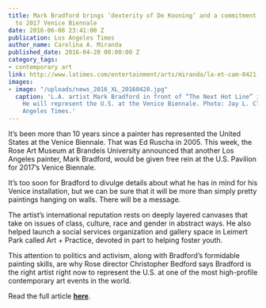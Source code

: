 ```yaml
---
title: Mark Bradford brings ‘dexterity of De Kooning’ and a commitment to activism
  to 2017 Venice Biennale
date: 2016-06-08 23:41:00 Z
publication: Los Angeles Times
author_name: Carolina A. Miranda
published_date: 2016-04-20 00:00:00 Z
category_tags:
- contemporary art
link: http://www.latimes.com/entertainment/arts/miranda/la-et-cam-0421-mark-bradford-venice-biennale-20160421-story.html
images:
- image: "/uploads/news_2016_XL_20160420.jpg"
  caption: 'L.A. artist Mark Bradford in front of “The Next Hot Line” in June 2015.
    He will represent the U.S. at the Venice Biennale. Photo: Jay L. Clendenin/Los
    Angeles Times.'
---
```


It’s been more than 10 years since a painter has represented the United States at the Venice Biennale. That was Ed Ruscha in 2005. This week, the Rose Art Museum at Brandeis University announced that another Los Angeles painter, Mark Bradford, would be given free rein at the U.S. Pavilion for 2017’s Venice Biennale.

It’s too soon for Bradford to divulge details about what he has in mind for his Venice installation, but we can be sure that it will be more than simply pretty paintings hanging on walls. There will be a message.

The artist’s international reputation rests on deeply layered canvases that take on issues of class, culture, race and gender in abstract ways. He also helped launch a social services organization and gallery space in Leimert Park called Art + Practice, devoted in part to helping foster youth.

This attention to politics and activism, along with Bradford’s formidable painting skills, are why Rose director Christopher Bedford says Bradford is the right artist right now to represent the U.S. at one of the most high-profile contemporary art events in the world.


Read the full article **[here](http://www.latimes.com/entertainment/arts/miranda/la-et-cam-0421-mark-bradford-venice-biennale-20160421-story.html)**.